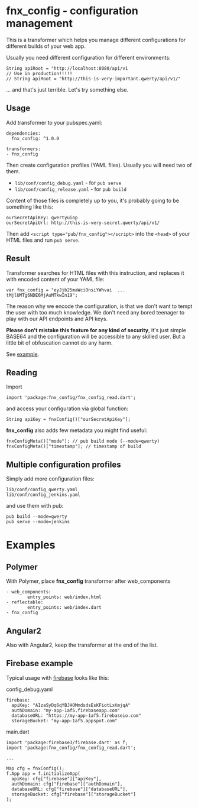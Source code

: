 # fnx_config - configuration management

This is a transformer which helps you manage different configurations for different builds of your web app.


Usually you need different configuration for different environments:

    String apiRoot = "http://localhost:8080/api/v1
    // Use in production!!!!!
    // String apiRoot = "http://this-is-very-important.qwerty/api/v1/"
    
... and that's just terrible. Let's try something else.    
        
## Usage

Add transformer to your pubspec.yaml:

    dependencies:
      fnx_config: ^1.0.0
    
    transformers:
    - fnx_config

Then create configuration profiles (YAML files). Usually you will need two of them.
 
- `lib/conf/config_debug.yaml` - for `pub serve`
- `lib/conf/config_release.yaml` - for `pub build`

Content of those files is completely up to you, it's probably going to be something like this:

    ourSecretApiKey: qwertyuiop
    ourSecretApiUrl: http://this-is-very-secret.qwerty/api/v1/

Then add `<script type="pub/fnx_config"></script>` into the `<head>`
of your HTML files and run `pub serve`.

## Result

Transformer searches for HTML files with this instruction, and replaces it with encoded content of
your YAML file:

    var fnx_config = "eyJjb25maWciOnsiYWhvai  ... tMjlUMTg6NDE6MjAuMTkwIn19";
    
The reason why we encode the configuration, is that we don't want to
tempt the user with too much knowledge. We don't need any bored teenager
to play with our API endpoints and API keys.

**Please don't mistake this feature for any kind of security**,
it's just simple BASE64 and the configuration will be accessible to any skilled user. 
But a little bit of obfuscation cannot do any harm. 

See [example](http://demo.fnx.io/fnx_config-examples).

## Reading

Import

    import 'package:fnx_config/fnx_config_read.dart';

and access your configuration via global function:

    String apiKey = fnxConfig()["ourSecretApiKey"];
    
**fnx_config** also adds few metadata you might find useful:

    fnxConfigMeta()["mode"]; // pub build mode (--mode=qwerty)
    fnxConfigMeta()["timestamp"]; // timestamp of build    
        
## Multiple configuration profiles
        
Simply add more configuration files:

    lib/conf/config_qwerty.yaml
    lib/conf/config_jenkins.yaml

and use them with pub:
     
    pub build --mode=qwerty
    pub serve --mode=jenkins

# Examples            
            
## Polymer    

With Polymer, place **fnx_config** transformer after web_components

	- web_components:
    		entry_points: web/index.html
	- reflectable:
    		entry_points: web/index.dart
	- fnx_config
	
## Angular2

Also with Angular2, keep the transformer at the end of the list.

## Firebase example

Typical usage with [firebase](https://pub.dartlang.org/packages/firebase3) looks like this:

config_debug.yaml

    firebase:
      apiKey: "AIzaSyDq6qYBJHOMmdsdsEsKFiotLxKmjqA"
      authDomain: "my-app-1af5.firebaseapp.com"
      databaseURL: "https://my-app-1af5.firebaseio.com"
      storageBucket: "my-app-1af5.appspot.com"
      
main.dart
      
    import 'package:firebase3/firebase.dart' as f;
    import 'package:fnx_config/fnx_config_read.dart';
      
    ...
      
    Map cfg = fnxConfig();    
    f.App app = f.initializeApp(
      apiKey: cfg["firebase"]["apiKey"],
      authDomain: cfg["firebase"]["authDomain"],
      databaseURL: cfg["firebase"]["databaseURL"],
      storageBucket: cfg["firebase"]["storageBucket"]
    );      

	
